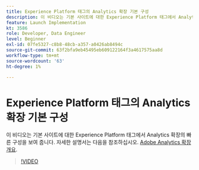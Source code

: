 ```yaml
---
title: Experience Platform 태그의 Analytics 확장 기본 구성
description: 이 비디오는 기본 사이트에 대한 Experience Platform 태그에서 Analytics 확장의 빠른 구성을 보여 줍니다.
feature: Launch Implementation
kt: 3586
role: Developer, Data Engineer
level: Beginner
exl-id: 07fe5327-c8b8-48cb-a357-a0426ab8494c
source-git-commit: 63f2bfa9eb45495eb609122164f3a4617575aa8d
workflow-type: tm+mt
source-wordcount: '63'
ht-degree: 1%

---
```


# Experience Platform 태그의 Analytics 확장 기본 구성

이 비디오는 기본 사이트에 대한 Experience Platform 태그에서 Analytics 확장의 빠른 구성을 보여 줍니다. 자세한 설명서는 다음을 참조하십시오. [Adobe Analytics 확장 개요](https://experienceleague.adobe.com/docs/experience-platform/tags/extensions/client/analytics/overview.html?lang=ko-KR).

>[!VIDEO](https://video.tv.adobe.com/v/28751/?quality=12&learn=on)
